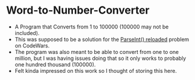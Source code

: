 # Word-to-Number-Converter
- A Program that Converts from 1 to 100000 (100000 may not be included).
- This was supposed to be a solution for the [ParseInt() reloaded](https://www.codewars.com/kata/525c7c5ab6aecef16e0001a5/train/python) problem on CodeWars.
- The program was also meant to be able to convert from one to one million, but I was having issues doing that so it only works to probably one hundred thousand (100000).
- Felt kinda impressed on this work so I thought of storing this here.
